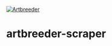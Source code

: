 [![Artbreeder](https://github.com/plotlyst/artbreeder-scraper/actions/workflows/artbreeder.yml/badge.svg?event=schedule)](https://github.com/plotlyst/artbreeder-scraper/actions/workflows/artbreeder.yml)
# artbreeder-scraper
